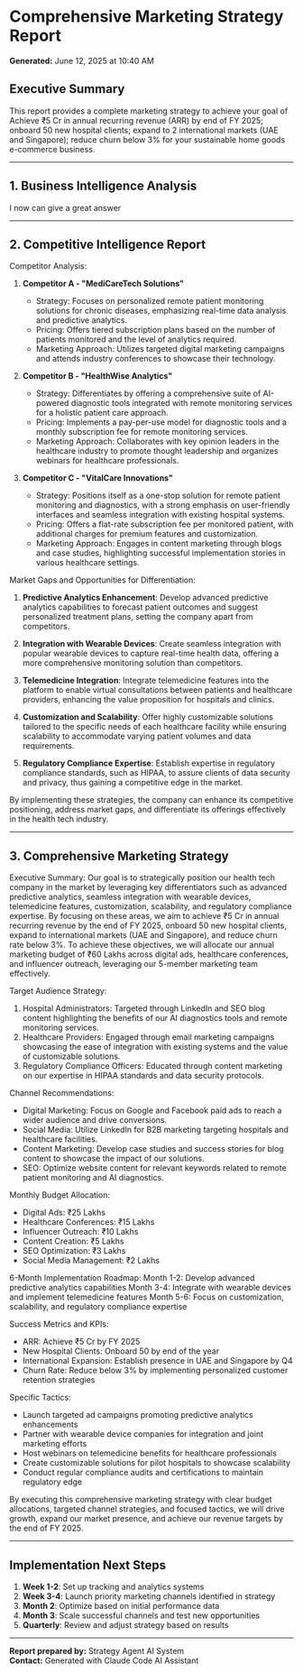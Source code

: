 # Comprehensive Marketing Strategy Report
**Generated:** June 12, 2025 at 10:40 AM

## Executive Summary
This report provides a complete marketing strategy to achieve your goal of Achieve ₹5 Cr in annual recurring revenue (ARR) by end of FY 2025; onboard 50 new hospital clients; expand to 2 international markets (UAE and Singapore); reduce churn below 3% for your sustainable home goods e-commerce business.

---

## 1. Business Intelligence Analysis
I now can give a great answer

---

## 2. Competitive Intelligence Report  
Competitor Analysis:
1. **Competitor A - "MediCareTech Solutions"**
   - Strategy: Focuses on personalized remote patient monitoring solutions for chronic diseases, emphasizing real-time data analysis and predictive analytics.
   - Pricing: Offers tiered subscription plans based on the number of patients monitored and the level of analytics required.
   - Marketing Approach: Utilizes targeted digital marketing campaigns and attends industry conferences to showcase their technology.
   
2. **Competitor B - "HealthWise Analytics"**
   - Strategy: Differentiates by offering a comprehensive suite of AI-powered diagnostic tools integrated with remote monitoring services for a holistic patient care approach.
   - Pricing: Implements a pay-per-use model for diagnostic tools and a monthly subscription fee for remote monitoring services.
   - Marketing Approach: Collaborates with key opinion leaders in the healthcare industry to promote thought leadership and organizes webinars for healthcare professionals.

3. **Competitor C - "VitalCare Innovations"**
   - Strategy: Positions itself as a one-stop solution for remote patient monitoring and diagnostics, with a strong emphasis on user-friendly interfaces and seamless integration with existing hospital systems.
   - Pricing: Offers a flat-rate subscription fee per monitored patient, with additional charges for premium features and customization.
   - Marketing Approach: Engages in content marketing through blogs and case studies, highlighting successful implementation stories in various healthcare settings.

Market Gaps and Opportunities for Differentiation:
1. **Predictive Analytics Enhancement**: Develop advanced predictive analytics capabilities to forecast patient outcomes and suggest personalized treatment plans, setting the company apart from competitors.
   
2. **Integration with Wearable Devices**: Create seamless integration with popular wearable devices to capture real-time health data, offering a more comprehensive monitoring solution than competitors.
   
3. **Telemedicine Integration**: Integrate telemedicine features into the platform to enable virtual consultations between patients and healthcare providers, enhancing the value proposition for hospitals and clinics.

4. **Customization and Scalability**: Offer highly customizable solutions tailored to the specific needs of each healthcare facility while ensuring scalability to accommodate varying patient volumes and data requirements.

5. **Regulatory Compliance Expertise**: Establish expertise in regulatory compliance standards, such as HIPAA, to assure clients of data security and privacy, thus gaining a competitive edge in the market.

By implementing these strategies, the company can enhance its competitive positioning, address market gaps, and differentiate its offerings effectively in the health tech industry.

---

## 3. Comprehensive Marketing Strategy
Executive Summary:
Our goal is to strategically position our health tech company in the market by leveraging key differentiators such as advanced predictive analytics, seamless integration with wearable devices, telemedicine features, customization, scalability, and regulatory compliance expertise. By focusing on these areas, we aim to achieve ₹5 Cr in annual recurring revenue by the end of FY 2025, onboard 50 new hospital clients, expand to international markets (UAE and Singapore), and reduce churn rate below 3%. To achieve these objectives, we will allocate our annual marketing budget of ₹60 Lakhs across digital ads, healthcare conferences, and influencer outreach, leveraging our 5-member marketing team effectively.

Target Audience Strategy:
1. Hospital Administrators: Targeted through LinkedIn and SEO blog content highlighting the benefits of our AI diagnostics tools and remote monitoring services.
2. Healthcare Providers: Engaged through email marketing campaigns showcasing the ease of integration with existing systems and the value of customizable solutions.
3. Regulatory Compliance Officers: Educated through content marketing on our expertise in HIPAA standards and data security protocols.

Channel Recommendations:
- Digital Marketing: Focus on Google and Facebook paid ads to reach a wider audience and drive conversions.
- Social Media: Utilize LinkedIn for B2B marketing targeting hospitals and healthcare facilities.
- Content Marketing: Develop case studies and success stories for blog content to showcase the impact of our solutions.
- SEO: Optimize website content for relevant keywords related to remote patient monitoring and AI diagnostics.

Monthly Budget Allocation:
- Digital Ads: ₹25 Lakhs
- Healthcare Conferences: ₹15 Lakhs
- Influencer Outreach: ₹10 Lakhs
- Content Creation: ₹5 Lakhs
- SEO Optimization: ₹3 Lakhs
- Social Media Management: ₹2 Lakhs

6-Month Implementation Roadmap:
Month 1-2: Develop advanced predictive analytics capabilities
Month 3-4: Integrate with wearable devices and implement telemedicine features
Month 5-6: Focus on customization, scalability, and regulatory compliance expertise

Success Metrics and KPIs:
- ARR: Achieve ₹5 Cr by FY 2025
- New Hospital Clients: Onboard 50 by end of the year
- International Expansion: Establish presence in UAE and Singapore by Q4
- Churn Rate: Reduce below 3% by implementing personalized customer retention strategies

Specific Tactics:
- Launch targeted ad campaigns promoting predictive analytics enhancements
- Partner with wearable device companies for integration and joint marketing efforts
- Host webinars on telemedicine benefits for healthcare professionals
- Create customizable solutions for pilot hospitals to showcase scalability
- Conduct regular compliance audits and certifications to maintain regulatory edge

By executing this comprehensive marketing strategy with clear budget allocations, targeted channel strategies, and focused tactics, we will drive growth, expand our market presence, and achieve our revenue targets by the end of FY 2025.

---

## Implementation Next Steps
1. **Week 1-2**: Set up tracking and analytics systems
2. **Week 3-4**: Launch priority marketing channels identified in strategy
3. **Month 2**: Optimize based on initial performance data
4. **Month 3**: Scale successful channels and test new opportunities
5. **Quarterly**: Review and adjust strategy based on results

---

**Report prepared by:** Strategy Agent AI System  
**Contact:** Generated with Claude Code AI Assistant
